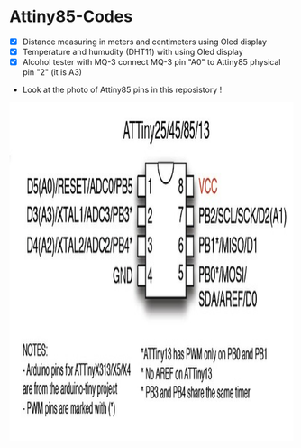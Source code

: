 # Attiny85-Codes

- [x] Distance measuring in meters and centimeters using Oled display
- [x] Temperature and humudity (DHT11) with using Oled display
- [x] Alcohol tester with MQ-3 connect MQ-3 pin "A0" to Attiny85 physical pin "2" (it is A3)
- Look at the photo of Attiny85 pins in this reposistory !
<center><img src="Attiny85-Pins.png" alt="Attiny85 Pins or Pinout" width="800" height="600"></center>
